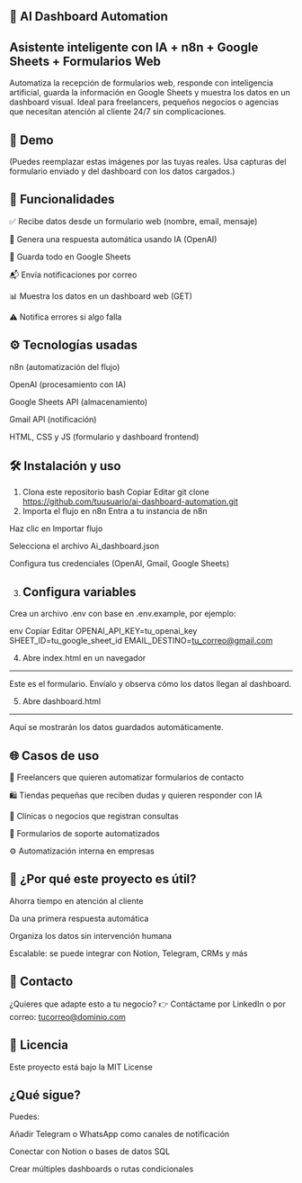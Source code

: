 🧠 AI Dashboard Automation
---

Asistente inteligente con IA + n8n + Google Sheets + Formularios Web
---

Automatiza la recepción de formularios web, responde con inteligencia artificial, guarda la información en Google Sheets y muestra los datos en un dashboard visual. Ideal para freelancers, pequeños negocios o agencias que necesitan atención al cliente 24/7 sin complicaciones.

📸 Demo
---


(Puedes reemplazar estas imágenes por las tuyas reales. Usa capturas del formulario enviado y del dashboard con los datos cargados.)

🚀 Funcionalidades
---

✅ Recibe datos desde un formulario web (nombre, email, mensaje)

🤖 Genera una respuesta automática usando IA (OpenAI)

📄 Guarda todo en Google Sheets

📬 Envía notificaciones por correo

📊 Muestra los datos en un dashboard web (GET)

⚠️ Notifica errores si algo falla

⚙️ Tecnologías usadas
---


n8n (automatización del flujo)

OpenAI (procesamiento con IA)

Google Sheets API (almacenamiento)

Gmail API (notificación)

HTML, CSS y JS (formulario y dashboard frontend)


🛠️ Instalación y uso
---


1. Clona este repositorio
bash
Copiar
Editar
git clone https://github.com/tuusuario/ai-dashboard-automation.git
2. Importa el flujo en n8n
Entra a tu instancia de n8n

Haz clic en Importar flujo

Selecciona el archivo Ai_dashboard.json

Configura tus credenciales (OpenAI, Gmail, Google Sheets)

3. Configura variables
   -

Crea un archivo .env con base en .env.example, por ejemplo:

env
Copiar
Editar
OPENAI_API_KEY=tu_openai_key
SHEET_ID=tu_google_sheet_id
EMAIL_DESTINO=tu_correo@gmail.com

4. Abre index.html en un navegador
---
Este es el formulario. Envíalo y observa cómo los datos llegan al dashboard.

5. Abre dashboard.html
---
Aquí se mostrarán los datos guardados automáticamente.

🌐 Casos de uso
---


💼 Freelancers que quieren automatizar formularios de contacto

🛍️ Tiendas pequeñas que reciben dudas y quieren responder con IA

📅 Clínicas o negocios que registran consultas

📩 Formularios de soporte automatizados

⚙️ Automatización interna en empresas

🧠 ¿Por qué este proyecto es útil?
---


Ahorra tiempo en atención al cliente

Da una primera respuesta automática

Organiza los datos sin intervención humana

Escalable: se puede integrar con Notion, Telegram, CRMs y más

📩 Contacto
---

¿Quieres que adapte esto a tu negocio?
👉 Contáctame por LinkedIn o por correo: tucorreo@dominio.com

📝 Licencia
---

Este proyecto está bajo la MIT License

¿Qué sigue?
---
Puedes:

Añadir Telegram o WhatsApp como canales de notificación

Conectar con Notion o bases de datos SQL

Crear múltiples dashboards o rutas condicionales


